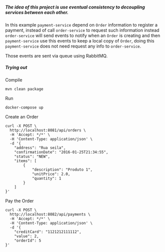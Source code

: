 ##### The idea of this project is use eventual consistency to decoupling services between each other.

In this example `payment-service` depend on `Order` information to 
register a payment, instead of call `order-service` to request such 
information instead `order-service` will send events to notify when 
an `Order` is creating and then `payment-service` use this events 
to keep a local copy of `Order`, doing this `payment-service` does 
not need request any info to `order-service`.

Those events are sent via queue using RabbitMQ.  

##### Trying out

Compile 
```
mvn clean package
```

Run
```
docker-compose up
```

Create an Order
```
curl -X POST \
  http://localhost:8081/api/orders \
  -H 'Accept: */*' \
  -H 'Content-Type: application/json' \
  -d '{
	"address": "Rua seila",
	"confirmationDate": "2016-01-25T21:34:55",
	"status": "NEW",
	"items": [
		{
			"description": "Produto 1",
			"unitPrice": 2.0,
			"quantity": 1
		}
	]
}'
```

Pay the Order 
```
curl -X POST \
  http://localhost:8082/api/payments \
  -H 'Accept: */*' \
  -H 'Content-Type: application/json' \
  -d '{
	"creditCard": "1121212111112",
	"value": 2,
	"orderId": 5
}'
```